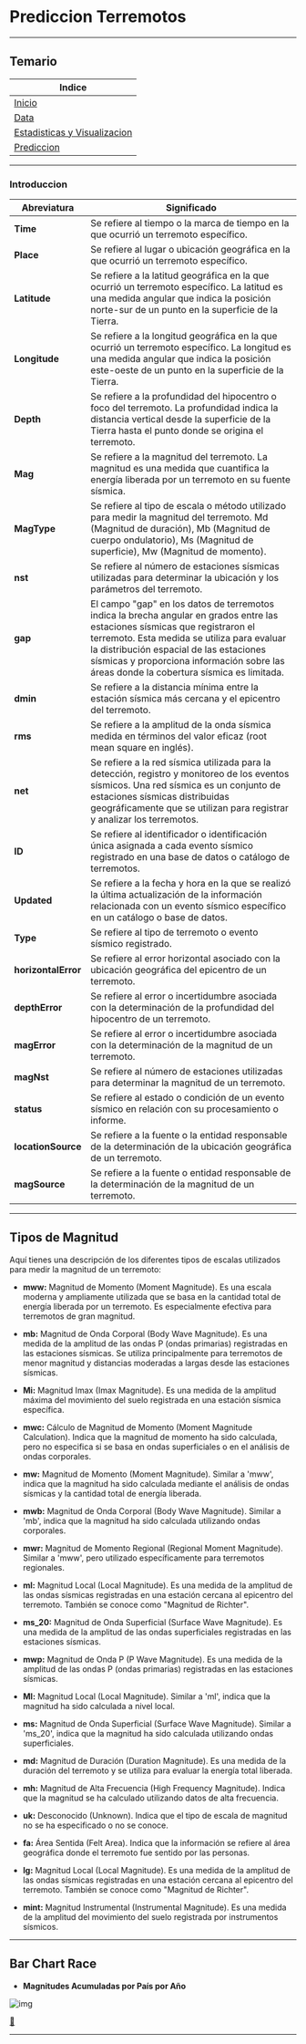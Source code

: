 # **Prediccion Terremotos**

---

## **Temario**

| **Indice**                                                    |
| ------------------------------------------------------------- |
| [Inicio](#introduccion)                                       |
| [Data](./data/Data_Limpio.csv)                                |
| [Estadisticas y Visualizacion](./Estadisticas_graficos.ipynb) |
| [Prediccion](./Prediccion.ipynb)                              |

---

### **Introduccion**

| **Abreviatura**     | **Significado**                                                                                                                                                                                                                                                                                                    |
| ------------------- | ------------------------------------------------------------------------------------------------------------------------------------------------------------------------------------------------------------------------------------------------------------------------------------------------------------------ |
| **Time**            | Se refiere al tiempo o la marca de tiempo en la que ocurrió un terremoto específico.                                                                                                                                                                                                                               |
| **Place**           | Se refiere al lugar o ubicación geográfica en la que ocurrió un terremoto específico.                                                                                                                                                                                                                              |
| **Latitude**        | Se refiere a la latitud geográfica en la que ocurrió un terremoto específico. La latitud es una medida angular que indica la posición norte-sur de un punto en la superficie de la Tierra.                                                                                                                         |
| **Longitude**       | Se refiere a la longitud geográfica en la que ocurrió un terremoto específico. La longitud es una medida angular que indica la posición este-oeste de un punto en la superficie de la Tierra.                                                                                                                      |
| **Depth**           | Se refiere a la profundidad del hipocentro o foco del terremoto. La profundidad indica la distancia vertical desde la superficie de la Tierra hasta el punto donde se origina el terremoto.                                                                                                                        |
| **Mag**             | Se refiere a la magnitud del terremoto. La magnitud es una medida que cuantifica la energía liberada por un terremoto en su fuente sísmica.                                                                                                                                                                        |
| **MagType**         | Se refiere al tipo de escala o método utilizado para medir la magnitud del terremoto. Md (Magnitud de duración), Mb (Magnitud de cuerpo ondulatorio), Ms (Magnitud de superficie), Mw (Magnitud de momento).                                                                                                       |
| **nst**             | Se refiere al número de estaciones sísmicas utilizadas para determinar la ubicación y los parámetros del terremoto.                                                                                                                                                                                                |
| **gap**             | El campo "gap" en los datos de terremotos indica la brecha angular en grados entre las estaciones sísmicas que registraron el terremoto. Esta medida se utiliza para evaluar la distribución espacial de las estaciones sísmicas y proporciona información sobre las áreas donde la cobertura sísmica es limitada. |
| **dmin**            | Se refiere a la distancia mínima entre la estación sísmica más cercana y el epicentro del terremoto.                                                                                                                                                                                                               |
| **rms**             | Se refiere a la amplitud de la onda sísmica medida en términos del valor eficaz (root mean square en inglés).                                                                                                                                                                                                      |
| **net**             | Se refiere a la red sísmica utilizada para la detección, registro y monitoreo de los eventos sísmicos. Una red sísmica es un conjunto de estaciones sísmicas distribuidas geográficamente que se utilizan para registrar y analizar los terremotos.                                                                |
| **ID**              | Se refiere al identificador o identificación única asignada a cada evento sísmico registrado en una base de datos o catálogo de terremotos.                                                                                                                                                                        |
| **Updated**         | Se refiere a la fecha y hora en la que se realizó la última actualización de la información relacionada con un evento sísmico específico en un catálogo o base de datos.                                                                                                                                           |
| **Type**            | Se refiere al tipo de terremoto o evento sísmico registrado.                                                                                                                                                                                                                                                       |
| **horizontalError** | Se refiere al error horizontal asociado con la ubicación geográfica del epicentro de un terremoto.                                                                                                                                                                                                                 |
| **depthError**      | Se refiere al error o incertidumbre asociada con la determinación de la profundidad del hipocentro de un terremoto.                                                                                                                                                                                                |
| **magError**        | Se refiere al error o incertidumbre asociada con la determinación de la magnitud de un terremoto.                                                                                                                                                                                                                  |
| **magNst**          | Se refiere al número de estaciones utilizadas para determinar la magnitud de un terremoto.                                                                                                                                                                                                                         |
| **status**          | Se refiere al estado o condición de un evento sísmico en relación con su procesamiento o informe.                                                                                                                                                                                                                  |
| **locationSource**  | Se refiere a la fuente o la entidad responsable de la determinación de la ubicación geográfica de un terremoto.                                                                                                                                                                                                    |
| **magSource**       | Se refiere a la fuente o entidad responsable de la determinación de la magnitud de un terremoto.                                                                                                                                                                                                                   |

---

## **Tipos de Magnitud**

Aquí tienes una descripción de los diferentes tipos de escalas utilizados para medir la magnitud de un terremoto:

- **mww:** Magnitud de Momento (Moment Magnitude). Es una escala moderna y ampliamente utilizada que se basa en la cantidad total de energía liberada por un terremoto. Es especialmente efectiva para terremotos de gran magnitud.

- **mb:** Magnitud de Onda Corporal (Body Wave Magnitude). Es una medida de la amplitud de las ondas P (ondas primarias) registradas en las estaciones sísmicas. Se utiliza principalmente para terremotos de menor magnitud y distancias moderadas a largas desde las estaciones sísmicas.

- **Mi:** Magnitud Imax (Imax Magnitude). Es una medida de la amplitud máxima del movimiento del suelo registrada en una estación sísmica específica.

- **mwc:** Cálculo de Magnitud de Momento (Moment Magnitude Calculation). Indica que la magnitud de momento ha sido calculada, pero no especifica si se basa en ondas superficiales o en el análisis de ondas corporales.

- **mw:** Magnitud de Momento (Moment Magnitude). Similar a 'mww', indica que la magnitud ha sido calculada mediante el análisis de ondas sísmicas y la cantidad total de energía liberada.

- **mwb:** Magnitud de Onda Corporal (Body Wave Magnitude). Similar a 'mb', indica que la magnitud ha sido calculada utilizando ondas corporales.

- **mwr:** Magnitud de Momento Regional (Regional Moment Magnitude). Similar a 'mww', pero utilizado específicamente para terremotos regionales.

- **ml:** Magnitud Local (Local Magnitude). Es una medida de la amplitud de las ondas sísmicas registradas en una estación cercana al epicentro del terremoto. También se conoce como "Magnitud de Richter".

- **ms_20:** Magnitud de Onda Superficial (Surface Wave Magnitude). Es una medida de la amplitud de las ondas superficiales registradas en las estaciones sísmicas.

- **mwp:** Magnitud de Onda P (P Wave Magnitude). Es una medida de la amplitud de las ondas P (ondas primarias) registradas en las estaciones sísmicas.

- **Ml:** Magnitud Local (Local Magnitude). Similar a 'ml', indica que la magnitud ha sido calculada a nivel local.

- **ms:** Magnitud de Onda Superficial (Surface Wave Magnitude). Similar a 'ms_20', indica que la magnitud ha sido calculada utilizando ondas superficiales.

- **md:** Magnitud de Duración (Duration Magnitude). Es una medida de la duración del terremoto y se utiliza para evaluar la energía total liberada.

- **mh:** Magnitud de Alta Frecuencia (High Frequency Magnitude). Indica que la magnitud se ha calculado utilizando datos de alta frecuencia.

- **uk:** Desconocido (Unknown). Indica que el tipo de escala de magnitud no se ha especificado o no se conoce.

- **fa:** Área Sentida (Felt Area). Indica que la información se refiere al área geográfica donde el terremoto fue sentido por las personas.

- **lg:** Magnitud Local (Local Magnitude). Es una medida de la amplitud de las ondas sísmicas registradas en una estación cercana al epicentro del terremoto. También se conoce como "Magnitud de Richter".

- **mint:** Magnitud Instrumental (Instrumental Magnitude). Es una medida de la amplitud del movimiento del suelo registrada por instrumentos sísmicos.

---

## **Bar Chart Race**

- **Magnitudes Acumuladas por País por Año**

![img](./video/bar_chart_race.gif)

[🔼](#temario)

---
